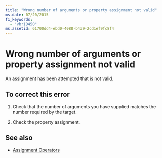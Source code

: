 ```yaml
---
title: "Wrong number of arguments or property assignment not valid"
ms.date: 07/20/2015
f1_keywords: 
  - "vbrID450"
ms.assetid: 61700dd4-ebd0-4088-b439-2cd1ef9fc8f4
---
```

# Wrong number of arguments or property assignment not valid
An assignment has been attempted that is not valid.  
  
## To correct this error  
  
1. Check that the number of arguments you have supplied matches the number required by the target.  
  
2. Check the property assignment.  
  
## See also

- [Assignment Operators](../../visual-basic/language-reference/operators/assignment-operators.md)
